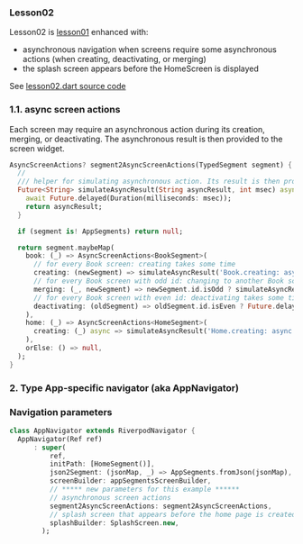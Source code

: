 
### Lesson02
Lesson02 is [lesson01](/doc/lesson01.md) enhanced with:

- asynchronous navigation when screens require some asynchronous actions (when creating, deactivating, or merging)
- the splash screen appears before the HomeScreen is displayed

See [lesson02.dart source code](/examples/doc/lib/src/lesson02/lesson02.dart)

### 1.1. async screen actions

Each screen may require an asynchronous action during its creation, merging, or deactivating.
The asynchronous result is then provided to the screen widget.

```dart
AsyncScreenActions? segment2AsyncScreenActions(TypedSegment segment) {
  // 
  /// helper for simulating asynchronous action. Its result is then provided to the screen widget.
  Future<String> simulateAsyncResult(String asyncResult, int msec) async {
    await Future.delayed(Duration(milliseconds: msec));
    return asyncResult;
  }

  if (segment is! AppSegments) return null;

  return segment.maybeMap(
    book: (_) => AsyncScreenActions<BookSegment>(
      // for every Book screen: creating takes some time
      creating: (newSegment) => simulateAsyncResult('Book.creating: async result after 700 msec', 700),
      // for every Book screen with odd id: changing to another Book screen takes some time
      merging: (_, newSegment) => newSegment.id.isOdd ? simulateAsyncResult('Book.merging: async result after 500 msec', 500) : null,
      // for every Book screen with even id: deactivating takes some time
      deactivating: (oldSegment) => oldSegment.id.isEven ? Future.delayed(Duration(milliseconds: 500)) : null,
    ),
    home: (_) => AsyncScreenActions<HomeSegment>(
      creating: (_) async => simulateAsyncResult('Home.creating: async result after 1000 msec', 1000),
    ),
    orElse: () => null,
  );
}
```

### 2. Type App-specific navigator (aka AppNavigator)

### Navigation parameters



```dart
class AppNavigator extends RiverpodNavigator {
  AppNavigator(Ref ref)
      : super(
          ref,
          initPath: [HomeSegment()],
          json2Segment: (jsonMap, _) => AppSegments.fromJson(jsonMap),
          screenBuilder: appSegmentsScreenBuilder,
          // ***** new parameters for this example ******
          // asynchronous screen actions
          segment2AsyncScreenActions: segment2AsyncScreenActions,
          // splash screen that appears before the home page is created
          splashBuilder: SplashScreen.new,
        );
```

